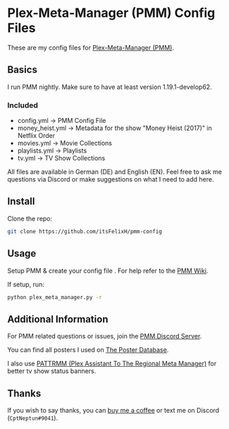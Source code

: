 # Plex-Meta-Manager (PMM) Config Files

These are my config files for [Plex-Meta-Manager (PMM)](https://github.com/meisnate12/Plex-Meta-Manager).

## Basics

I run PMM nightly. Make sure to have at least version 1.19.1-develop62.

### Included

* config.yml -> PMM Config File
* money_heist.yml -> Metadata for the show "Money Heist (2017)" in Netflix Order
* movies.yml -> Movie Collections
* playlists.yml -> Playlists
* tv.yml -> TV Show Collections

All files are available in German (DE) and English (EN). Feel free to ask me questions via Discord or make suggestions on what I need to add here.

## Install

Clone the repo:

```bash
git clone https://github.com/itsFelixH/pmm-config
```

## Usage

Setup PMM & create your config file . For help refer to the [PMM Wiki](https://metamanager.wiki/en/latest/index.html).

If setup, run:

```bash
python plex_meta_manager.py -r
```

## Additional Information

For PMM related questions or issues, join the [PMM Discord Server](https://discord.gg/uvXgYS73Qf).

You can find all posters I used on [The Poster Database](https://theposterdb.com/).

I also use [PATTRMM (Plex Assistant To The Regional Meta Manager)](https://github.com/InsertDisc/pattrmm) for better tv show status banners.

## Thanks

If you wish to say thanks, you can [buy me a coffee](https://ko-fi.com/cptneptun) or text me on Discord (`CptNeptun#9041`).
